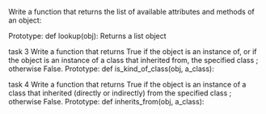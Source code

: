 Write a function that returns the list of available attributes and methods of an object:

Prototype: def lookup(obj):
Returns a list object

task 3
Write a function that returns True if the object is an instance of, or if the object is an instance of a class that inherited from, the specified class ; otherwise False.
           Prototype: def is_kind_of_class(obj, a_class):

task 4
Write a function that returns True if the object is an instance of a class that inherited (directly or indirectly) from the specified class ; otherwise False.
            Prototype: def inherits_from(obj, a_class):
